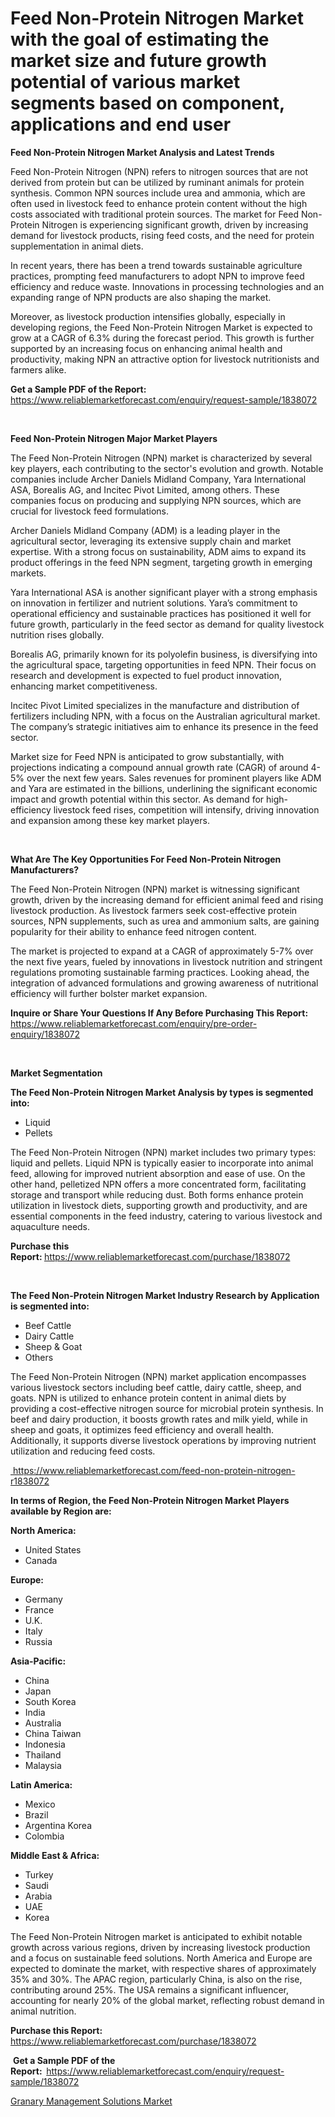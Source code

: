 <p><h1>Feed Non-Protein Nitrogen Market with the goal of estimating the market size and future growth potential of various market segments based on component, applications and end user</h1></p><p><strong>Feed Non-Protein Nitrogen Market Analysis and Latest Trends</strong></p>
<p><p>Feed Non-Protein Nitrogen (NPN) refers to nitrogen sources that are not derived from protein but can be utilized by ruminant animals for protein synthesis. Common NPN sources include urea and ammonia, which are often used in livestock feed to enhance protein content without the high costs associated with traditional protein sources. The market for Feed Non-Protein Nitrogen is experiencing significant growth, driven by increasing demand for livestock products, rising feed costs, and the need for protein supplementation in animal diets. </p><p>In recent years, there has been a trend towards sustainable agriculture practices, prompting feed manufacturers to adopt NPN to improve feed efficiency and reduce waste. Innovations in processing technologies and an expanding range of NPN products are also shaping the market. </p><p>Moreover, as livestock production intensifies globally, especially in developing regions, the Feed Non-Protein Nitrogen Market is expected to grow at a CAGR of 6.3% during the forecast period. This growth is further supported by an increasing focus on enhancing animal health and productivity, making NPN an attractive option for livestock nutritionists and farmers alike.</p></p>
<p><strong>Get a Sample PDF of the Report:&nbsp;</strong> <a href="https://www.reliablemarketforecast.com/enquiry/request-sample/1838072?utm_campaign=3491&utm_medium=2&utm_source=Github&utm_content=ia&utm_term=30032025&utm_id=feed-non-protein-nitrogen">https://www.reliablemarketforecast.com/enquiry/request-sample/1838072</a></p>
<p>&nbsp;</p>
<p><strong>Feed Non-Protein Nitrogen Major Market Players</strong></p>
<p><p>The Feed Non-Protein Nitrogen (NPN) market is characterized by several key players, each contributing to the sector's evolution and growth. Notable companies include Archer Daniels Midland Company, Yara International ASA, Borealis AG, and Incitec Pivot Limited, among others. These companies focus on producing and supplying NPN sources, which are crucial for livestock feed formulations.</p><p>Archer Daniels Midland Company (ADM) is a leading player in the agricultural sector, leveraging its extensive supply chain and market expertise. With a strong focus on sustainability, ADM aims to expand its product offerings in the feed NPN segment, targeting growth in emerging markets.</p><p>Yara International ASA is another significant player with a strong emphasis on innovation in fertilizer and nutrient solutions. Yara’s commitment to operational efficiency and sustainable practices has positioned it well for future growth, particularly in the feed sector as demand for quality livestock nutrition rises globally.</p><p>Borealis AG, primarily known for its polyolefin business, is diversifying into the agricultural space, targeting opportunities in feed NPN. Their focus on research and development is expected to fuel product innovation, enhancing market competitiveness.</p><p>Incitec Pivot Limited specializes in the manufacture and distribution of fertilizers including NPN, with a focus on the Australian agricultural market. The company’s strategic initiatives aim to enhance its presence in the feed sector.</p><p>Market size for Feed NPN is anticipated to grow substantially, with projections indicating a compound annual growth rate (CAGR) of around 4-5% over the next few years. Sales revenues for prominent players like ADM and Yara are estimated in the billions, underlining the significant economic impact and growth potential within this sector. As demand for high-efficiency livestock feed rises, competition will intensify, driving innovation and expansion among these key market players.</p></p>
<p>&nbsp;</p>
<p><strong>What Are The Key Opportunities For Feed Non-Protein Nitrogen Manufacturers?</strong></p>
<p><p>The Feed Non-Protein Nitrogen (NPN) market is witnessing significant growth, driven by the increasing demand for efficient animal feed and rising livestock production. As livestock farmers seek cost-effective protein sources, NPN supplements, such as urea and ammonium salts, are gaining popularity for their ability to enhance feed nitrogen content.</p><p>The market is projected to expand at a CAGR of approximately 5-7% over the next five years, fueled by innovations in livestock nutrition and stringent regulations promoting sustainable farming practices. Looking ahead, the integration of advanced formulations and growing awareness of nutritional efficiency will further bolster market expansion.</p></p>
<p><strong>Inquire or Share Your Questions If Any Before Purchasing This Report:</strong> <a href="https://www.reliablemarketforecast.com/enquiry/pre-order-enquiry/1838072?utm_campaign=3491&utm_medium=2&utm_source=Github&utm_content=ia&utm_term=30032025&utm_id=feed-non-protein-nitrogen">https://www.reliablemarketforecast.com/enquiry/pre-order-enquiry/1838072</a></p>
<p>&nbsp;</p>
<p><strong>Market Segmentation</strong></p>
<p><strong>The Feed Non-Protein Nitrogen Market Analysis by types is segmented into:</strong></p>
<p><ul><li>Liquid</li><li>Pellets</li></ul></p>
<p><p>The Feed Non-Protein Nitrogen (NPN) market includes two primary types: liquid and pellets. Liquid NPN is typically easier to incorporate into animal feed, allowing for improved nutrient absorption and ease of use. On the other hand, pelletized NPN offers a more concentrated form, facilitating storage and transport while reducing dust. Both forms enhance protein utilization in livestock diets, supporting growth and productivity, and are essential components in the feed industry, catering to various livestock and aquaculture needs.</p></p>
<p><strong>Purchase this Report:&nbsp;</strong><a href="https://www.reliablemarketforecast.com/purchase/1838072?utm_campaign=3491&utm_medium=2&utm_source=Github&utm_content=ia&utm_term=30032025&utm_id=feed-non-protein-nitrogen">https://www.reliablemarketforecast.com/purchase/1838072</a></p>
<p>&nbsp;</p>
<p><strong>The Feed Non-Protein Nitrogen Market Industry Research by Application is segmented into:</strong></p>
<p><ul><li>Beef Cattle</li><li>Dairy Cattle</li><li>Sheep & Goat</li><li>Others</li></ul></p>
<p><p>The Feed Non-Protein Nitrogen (NPN) market application encompasses various livestock sectors including beef cattle, dairy cattle, sheep, and goats. NPN is utilized to enhance protein content in animal diets by providing a cost-effective nitrogen source for microbial protein synthesis. In beef and dairy production, it boosts growth rates and milk yield, while in sheep and goats, it optimizes feed efficiency and overall health. Additionally, it supports diverse livestock operations by improving nutrient utilization and reducing feed costs.</p></p>
<p><a href="https://www.reliablemarketforecast.com/feed-non-protein-nitrogen-r1838072?utm_campaign=3491&utm_medium=2&utm_source=Github&utm_content=ia&utm_term=30032025&utm_id=feed-non-protein-nitrogen">&nbsp;https://www.reliablemarketforecast.com/feed-non-protein-nitrogen-r1838072</a></p>
<p><strong>In terms of Region, the Feed Non-Protein Nitrogen Market Players available by Region are:</strong></p>
<p>
    <p> <strong> North America: </strong>
        <ul>
            <li>United States</li>
            <li>Canada</li>
        </ul>
        </p> 
    <p> <strong> Europe: </strong>
        <ul>
            <li>Germany</li>
            <li>France</li>
            <li>U.K.</li>
            <li>Italy</li>
            <li>Russia</li>
        </ul>
        </p> 
    <p> <strong> Asia-Pacific: </strong>
        <ul>
            <li>China</li>
            <li>Japan</li>
            <li>South Korea</li>
            <li>India</li>
            <li>Australia</li>
            <li>China Taiwan</li>
            <li>Indonesia</li>
            <li>Thailand</li>
            <li>Malaysia</li>
        </ul>
        </p> 
    <p> <strong> Latin America: </strong>
        <ul>
            <li>Mexico</li>
            <li>Brazil</li>
            <li>Argentina Korea</li>
            <li>Colombia</li>
        </ul>
        </p> 
    <p> <strong> Middle East & Africa: </strong>
        <ul>
            <li>Turkey</li>
            <li>Saudi</li>
            <li>Arabia</li>
            <li>UAE</li>
            <li>Korea</li>
        </ul>
    </p>
    </p>
<p><p>The Feed Non-Protein Nitrogen market is anticipated to exhibit notable growth across various regions, driven by increasing livestock production and a focus on sustainable feed solutions. North America and Europe are expected to dominate the market, with respective shares of approximately 35% and 30%. The APAC region, particularly China, is also on the rise, contributing around 25%. The USA remains a significant influencer, accounting for nearly 20% of the global market, reflecting robust demand in animal nutrition.</p></p>
<p><strong>Purchase this Report: </strong><a href="https://www.reliablemarketforecast.com/purchase/1838072?utm_campaign=3491&utm_medium=2&utm_source=Github&utm_content=ia&utm_term=30032025&utm_id=feed-non-protein-nitrogen">https://www.reliablemarketforecast.com/purchase/1838072</a></p>
<p>&nbsp;<strong>Get a Sample PDF of the Report:&nbsp;&nbsp;</strong><a href="https://www.reliablemarketforecast.com/enquiry/request-sample/1838072?utm_campaign=3491&utm_medium=2&utm_source=Github&utm_content=ia&utm_term=30032025&utm_id=feed-non-protein-nitrogen">https://www.reliablemarketforecast.com/enquiry/request-sample/1838072</a></p>
<p><strong></strong></p>
<p><p><a href="https://github.com/braisykhwezi/Market-Research-Report-List-1/blob/main/granary-management-solutions-market.md?utm_campaign=3491&utm_medium=2&utm_source=Github&utm_content=ia&utm_term=30032025&utm_id=feed-non-protein-nitrogen">Granary Management Solutions Market</a></p></p>